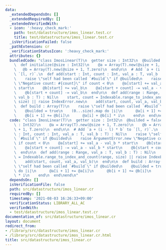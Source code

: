 ```yaml
---
data:
  _extendedDependsOn: []
  _extendedRequiredBy: []
  _extendedVerifiedWith:
  - icon: ':heavy_check_mark:'
    path: test/datastructure/imos_linear.test.cr
    title: test/datastructure/imos_linear.test.cr
  _isVerificationFailed: false
  _pathExtension: cr
  _verificationStatusIcon: ':heavy_check_mark:'
  attributes: {}
  bundledCode: "class ImosLinear(T)\n  getter size : Int32\n  @builded = false\n\n\
    \  def initialize(@size : Int32)\n    @a = Array(T).new(@size + 1, T.zero)\n \
    \   @b = Array(T).new(@size + 1, T.zero)\n  end\n\n  # Add `a + (i - l) * b` to\
    \ `[l, r)`.\n  def add(start : Int, count : Int, val_a : T, val_b : T) : Nil\n\
    \    raise \"self had been called `#build`\" if @builded\n    raise ArgumentError.new\
    \ \"Negative count: #{count}\" if count < 0\n    @a[start] += val_a - val_b *\
    \ start\n    @b[start] += val_b\n    @a[start + count] -= val_a - val_b * start\n\
    \    @b[start + count] -= val_b\n  end\n\n  def add(range : Range, val_a : T,\
    \ val_b : T) : Nil\n    start, count = Indexable.range_to_index_and_count(range,\
    \ size) || raise IndexError.new\n    add(start, count, val_a, val_b)\n  end\n\n\
    \  def build : Array(T)\n    raise \"self had been called `#build`\" if @builded\n\
    \    @builded = true\n    (0...size).map do |i|\n      @a[i + 1] += @a[i]\n  \
    \    @b[i + 1] += @b[i]\n      @a[i] + @b[i] * i\n    end\n  end\nend\n"
  code: "class ImosLinear(T)\n  getter size : Int32\n  @builded = false\n\n  def initialize(@size\
    \ : Int32)\n    @a = Array(T).new(@size + 1, T.zero)\n    @b = Array(T).new(@size\
    \ + 1, T.zero)\n  end\n\n  # Add `a + (i - l) * b` to `[l, r)`.\n  def add(start\
    \ : Int, count : Int, val_a : T, val_b : T) : Nil\n    raise \"self had been called\
    \ `#build`\" if @builded\n    raise ArgumentError.new \"Negative count: #{count}\"\
    \ if count < 0\n    @a[start] += val_a - val_b * start\n    @b[start] += val_b\n\
    \    @a[start + count] -= val_a - val_b * start\n    @b[start + count] -= val_b\n\
    \  end\n\n  def add(range : Range, val_a : T, val_b : T) : Nil\n    start, count\
    \ = Indexable.range_to_index_and_count(range, size) || raise IndexError.new\n\
    \    add(start, count, val_a, val_b)\n  end\n\n  def build : Array(T)\n    raise\
    \ \"self had been called `#build`\" if @builded\n    @builded = true\n    (0...size).map\
    \ do |i|\n      @a[i + 1] += @a[i]\n      @b[i + 1] += @b[i]\n      @a[i] + @b[i]\
    \ * i\n    end\n  end\nend\n"
  dependsOn: []
  isVerificationFile: false
  path: src/datastructure/imos_linear.cr
  requiredBy: []
  timestamp: '2021-08-03 16:26:33+09:00'
  verificationStatus: LIBRARY_ALL_AC
  verifiedWith:
  - test/datastructure/imos_linear.test.cr
documentation_of: src/datastructure/imos_linear.cr
layout: document
redirect_from:
- /library/src/datastructure/imos_linear.cr
- /library/src/datastructure/imos_linear.cr.html
title: src/datastructure/imos_linear.cr
---
```

